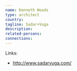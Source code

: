 ```yaml
---
name: Kenneth Woods
type: architect
country:
tagline: Sadar+Vuga
description:
related-persons:
connections:
---
```


Links:
* <http://www.sadarvuga.com/>
